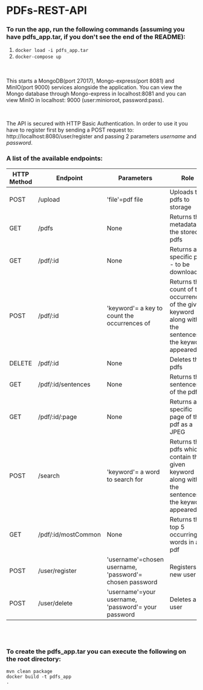 # PDFs-REST-API

### To run the app, run the following commands (assuming you have pdfs_app.tar, if you don't see the end of the README):
<ol>
  <li><code>docker load -i pdfs_app.tar</code></li>
  <li><code>docker-compose up</code></li>
</ol>

<br><br>
This starts a MongoDB(port 27017), Mongo-express(port 8081) and MinIO(port 9000) services alongside the application. You can view the Mongo database through Mongo-express in localhost:8081 and you can view MinIO in localhost: 9000 (user:minioroot, password:pass).

<br>

The API is secured with HTTP Basic Authentication. In order to use it you have to register first by sending a POST request to: http://localhost:8080/user/register and passing 2 parameters <i>username</i> and <i>password</i>.
<br>

### A list of the available endpoints:

<table>
  <thead>
    <th>HTTP Method</th>
    <th>Endpoint</th>
    <th>Parameters</th>
    <th>Role</th>
  </thead>
  <tbody>
    <tr>
      <td>POST</td>
      <td>/upload</td>
      <td>'file'=pdf file</td>
      <td>Uploads the pdfs to storage</td>
    </tr>
    <tr>
      <td>GET</td>
      <td>/pdfs</td>
      <td>None</td>
      <td>Returns the metadata of the stored pdfs</td>
    </tr>
    <tr>
      <td>GET</td>
      <td>/pdf/:id</td>
      <td>None</td>
      <td>Returns a specific pdf - to be downloaded</td>
    </tr>
    <tr>
      <td>POST</td>
      <td>/pdf/:id</td>
      <td>'keyword'= a key to count the occurrences of</td>
      <td>Returns the count of the occurrences of the given keyword along with the sentences the keyword appeared in</td>
    </tr>
    <tr>
      <td>DELETE</td>
      <td>/pdf/:id</td>
      <td>None</td>
      <td>Deletes the pdfs</td>
    </tr>
    <tr>
      <td>GET</td>
      <td>/pdf/:id/sentences</td>
      <td>None</td>
      <td>Returns the sentences of the pdf</td>
    </tr>
    <tr>
      <td>GET</td>
      <td>/pdf/:id/:page</td>
      <td>None</td>
      <td>Returns a specific page of the pdf as a JPEG</td>
    </tr>
    <tr>
      <td>POST</td>
      <td>/search</td>
      <td>'keyword'= a word to search for</td>
      <td>Returns the pdfs which contain the given keyword along with the sentences the keyword appeared in</td>
    </tr>
    <tr>
      <td>GET</td>
      <td>/pdf/:id/mostCommon</td>
      <td>None</td>
      <td>Returns the top 5 occurring words in a pdf</td>
    </tr>
    <tr>
      <td>POST</td>
      <td>/user/register</td>
      <td>'username'=chosen username, 'password'= chosen password</td>
      <td>Registers a new user</td>
    </tr>
    <tr>
      <td>POST</td>
      <td>/user/delete</td>
      <td>'username'=your username, 'password'= your password</td>
      <td>Deletes a user</td>
    </tr>
  </tbody>
  
</table>


<br><br>
### To create the pdfs_app.tar you can execute the following on the root directory:

<code>mvn clean package</code><br>
<code>docker build -t pdfs_app .</code>
